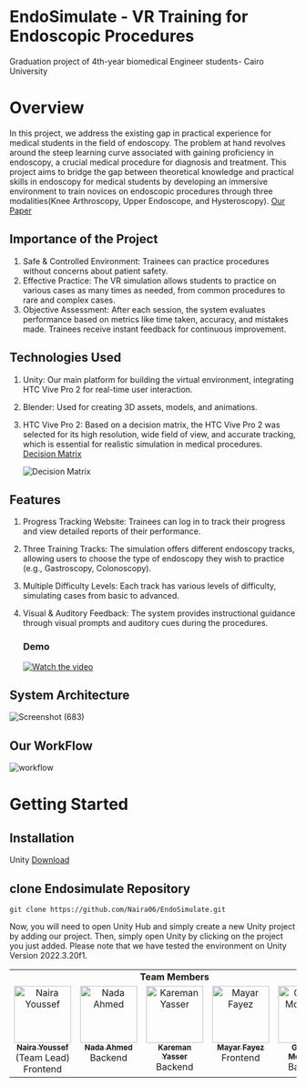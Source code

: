 # EndoSimulate - VR Training for Endoscopic Procedures
Graduation project of 4th-year biomedical Engineer students- Cairo University

# Overview
In this project, we address the existing gap in practical experience for medical students in the field of 
endoscopy. The problem at hand revolves around the steep learning curve associated with gaining 
proficiency in endoscopy, a crucial medical procedure for diagnosis and treatment. This project aims to 
bridge the gap between theoretical knowledge and practical skills in endoscopy for medical students by 
developing an immersive environment to train novices on endoscopic procedures through three 
modalities(Knee Arthroscopy, Upper Endoscope, and Hysteroscopy). [Our Paper](https://drive.google.com/file/d/11UJsRSS-PwjYNWfCId2RserrAGtM3VGm/view?usp=sharing)
## Importance of the Project
1. Safe & Controlled Environment: Trainees can practice procedures without concerns about patient safety.
2. Effective Practice: The VR simulation allows students to practice on various cases as many times as needed, from common procedures to rare and complex cases.
3. Objective Assessment: After each session, the system evaluates performance based on metrics like time taken, accuracy, and mistakes made. Trainees receive instant feedback for continuous improvement.

## Technologies Used
1. Unity: Our main platform for building the virtual environment, integrating HTC Vive Pro 2 for real-time user interaction.
2. Blender: Used for creating 3D assets, models, and animations.
3. HTC Vive Pro 2: Based on a decision matrix, the HTC Vive Pro 2 was selected for its high resolution, wide field of view, and accurate tracking, which is essential for realistic simulation in medical procedures.   [Decision Matrix](https://drive.google.com/file/d/15sWG1CZBfA2iToL4ksl6j90kRFHMQ4XS/view?usp=sharing)
   
   ![Decision Matrix](https://drive.google.com/uc?export=view&id=1oIN-y8ovZw-aNF9h-roEi9Qwv-aFem8G)
   
## Features
1. Progress Tracking Website: Trainees can log in to track their progress and view detailed reports of their performance.
2. Three Training Tracks: The simulation offers different endoscopy tracks, allowing users to choose the type of endoscopy they wish to practice (e.g., Gastroscopy, Colonoscopy).
3. Multiple Difficulty Levels: Each track has various levels of difficulty, simulating cases from basic to advanced.
4. Visual & Auditory Feedback: The system provides instructional guidance through visual prompts and auditory cues during the procedures.

   ### Demo 
   [![Watch the video](https://img.youtube.com/vi/Juq1ex18UGE/maxresdefault.jpg)](https://youtu.be/Juq1ex18UGE)
   
## System Architecture

![Screenshot (683)](https://github.com/user-attachments/assets/4b15248c-f1af-4a2b-adc3-8bfbe032d778)

## Our WorkFlow
![workflow](https://github.com/Naira06/EndoSimulate/assets/83358118/ee63aa16-8d4f-4394-8c68-b3702851ce82)

# Getting Started

## Installation
Unity [Download](https://unity.com/download)
## clone Endosimulate Repository
   ```
   git clone https://github.com/Naira06/EndoSimulate.git
   ```
   Now, you will need to open Unity Hub and simply create a new Unity project by adding our project. Then, simply open Unity by clicking on the project you just added. Please note that we have tested the environment on Unity Version 2022.3.20f1.

<table>
    <tbody>
    <tr>
        <td colspan="6" style="text-align: center;"><b> Team Members </b></td>
    </tr>
    <tr>
        <td align="center" valign="top" width="20%">
            <a href="https://github.com/Naira06">
                <img alt="Naira Youssef" src="https://avatars.githubusercontent.com/Naira06" width="100px;">
                <br/>
                <sub><b>Naira Youssef</b></sub>
            </a>
            <br/>
            <span>(Team Lead)</span> <br/>
            <span>Frontend</span>
        </td>
        <td align="center" valign="top" width="20%">
            <a href="https://github.com/Nada-21">
                <img alt="Nada Ahmed" src="https://avatars.githubusercontent.com/Nada-21" width="100px;">
                <br/>
                <sub><b>Nada Ahmed</b></sub>
            </a>
            <br/>
            <span>Backend</span>
        </td>
        <td align="center" valign="top" width="20%">
            <a href="https://github.com/Karemanyasser">
                <img alt="Kareman Yasser" src="https://avatars.githubusercontent.com/Karemanyasser" width="100px;">
                <br/>
                <sub><b>Kareman Yasser</b></sub>
            </a>
            <br/>
            <span>Backend</span>
        </td>
        <td align="center" valign="top" width="20%">
            <a href="https://github.com/MayarFayez">
                <img alt="Mayar Fayez" src="https://avatars.githubusercontent.com/MayarFayez" width="100px;">
                <br/>
                <sub><b>Mayar Fayez</b></sub>
            </a>
            <br/>
            <span>Frontend</span>
        </td>
        <td align="center" valign="top" width="20%">
            <a href="https://github.com/GhofranMohamed">
                <img alt="Ghofran Mohamed" src="https://avatars.githubusercontent.com/GhofranMohamed" width="100px;">
                <br/>
                <sub><b>Ghofran Mohamed</b></sub>
            </a>
            <br/>
            <span>Backend</span>
        </td>
    </tr>
    </table>
